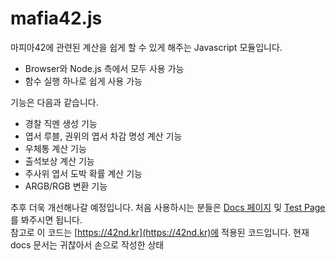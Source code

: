 # mafia42.js
마피아42에 관련된 계산을 쉽게 할 수 있게 해주는 Javascript 모듈입니다.
- Browser와 Node.js 측에서 모두 사용 가능
- 함수 실행 하나로 쉽게 사용 가능

기능은 다음과 같습니다.
- 경찰 직멘 생성 기능
- 엽서 루블, 권위의 엽서 차감 명성 계산 기능
- 우체통 계산 기능
- 출석보상 계산 기능
- 주사위 엽서 도박 확률 계산 기능
- ARGB/RGB 변환 기능

추후 더욱 개선해나갈 예정입니다.
처음 사용하시는 분들은 [Docs 페이지](https://42nd.github.io/mafia42/docs.html) 및 [Test Page](https://42nd.github.io/mafia42/test.html)를 봐주시면 됩니다.<br />
참고로 이 코드는 [https://42nd.kr](https://42nd.kr)에 적용된 코드입니다.
현재 docs 문서는 귀찮아서 손으로 작성한 상태
